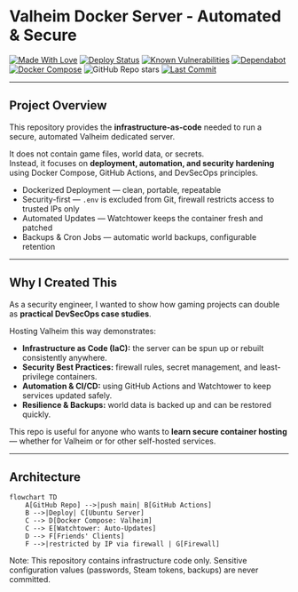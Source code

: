 # Valheim Docker Server - Automated & Secure

[![Made With Love](https://img.shields.io/badge/Made%20with%20%E2%9D%A4%EF%B8%8F-by%20Jonathan-red)](https://github.com/MrGuato)
[![Deploy Status](https://github.com/MrGuato/Valheim_Game_Server/actions/workflows/codeql.yml/badge.svg)](https://github.com/MrGuato/Valheim_Game_Server/actions/workflows/codeql.yml)
[![Known Vulnerabilities](https://snyk.io/test/github/MrGuato/Valheim_Game_Server/badge.svg)](https://snyk.io/test/github/MrGuato/Valheim_Game_Server)
[![Dependabot](https://img.shields.io/badge/Dependabot-enabled-brightgreen?logo=dependabot)]()
[![Docker Compose](https://img.shields.io/badge/Docker–Compose-blue?logo=docker)]()
![GitHub Repo stars](https://img.shields.io/github/stars/MrGuato/Valheim_Game_Server?style=social)
[![Last Commit](https://img.shields.io/github/last-commit/MrGuato/Valheim_Game_Server)]()

---

## Project Overview
This repository provides the **infrastructure-as-code** needed to run a secure, automated Valheim dedicated server.  

It does not contain game files, world data, or secrets.  
Instead, it focuses on **deployment, automation, and security hardening** using Docker Compose, GitHub Actions, and DevSecOps principles.

- Dockerized Deployment — clean, portable, repeatable  
- Security-first — `.env` is excluded from Git, firewall restricts access to trusted IPs only  
- Automated Updates — Watchtower keeps the container fresh and patched  
- Backups & Cron Jobs — automatic world backups, configurable retention  

---

## Why I Created This
As a security engineer, I wanted to show how gaming projects can double as **practical DevSecOps case studies**.  

Hosting Valheim this way demonstrates:
- **Infrastructure as Code (IaC):** the server can be spun up or rebuilt consistently anywhere.  
- **Security Best Practices:** firewall rules, secret management, and least-privilege containers.  
- **Automation & CI/CD:** using GitHub Actions and Watchtower to keep services updated safely.  
- **Resilience & Backups:** world data is backed up and can be restored quickly.  

This repo is useful for anyone who wants to **learn secure container hosting** — whether for Valheim or for other self-hosted services.

---

## Architecture

```mermaid
flowchart TD
    A[GitHub Repo] -->|push main| B[GitHub Actions]
    B -->|Deploy| C[Ubuntu Server]
    C --> D[Docker Compose: Valheim]
    C --> E[Watchtower: Auto-Updates]
    D --> F[Friends' Clients]
    F -->|restricted by IP via firewall | G[Firewall]
```
Note: This repository contains infrastructure code only.
Sensitive configuration values (passwords, Steam tokens, backups) are never committed.
